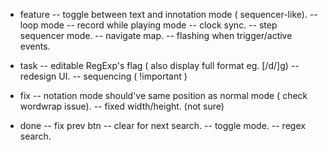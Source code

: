 - feature
-- toggle between text and innotation mode ( sequencer-like).
-- loop mode
-- record while playing mode
-- clock sync.
-- step sequencer mode.
-- navigate map.
-- flashing when trigger/active events.

- task
-- editable RegExp's flag ( also display full format eg. [/d/]g)
-- redesign UI.
-- sequencing ( !important )

- fix
-- notation mode should've same position as normal mode ( check wordwrap issue).
-- fixed width/height. (not sure)

- done
-- fix prev btn
-- clear for next search.
-- toggle mode.
-- regex search.